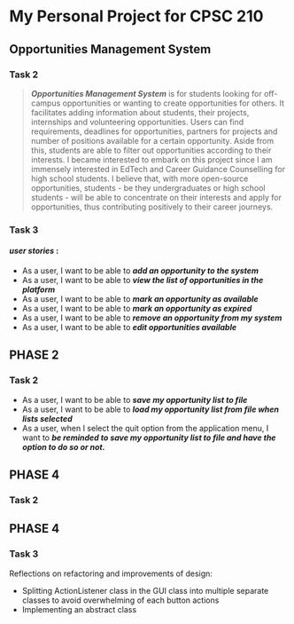 # My Personal Project for CPSC 210

## Opportunities Management System

### **Task 2**

> **_Opportunities Management System_** is for students looking for off-campus
> opportunities or wanting to create opportunities for others. It facilitates adding
> information about students, their projects, internships and volunteering opportunities. 
> Users can find requirements, deadlines for opportunities, partners for projects
> and number of positions available for a certain opportunity. Aside from this, 
> students are able to filter out opportunities according to their interests. 
> I became interested to embark on this project since I am immensely interested 
> in EdTech and Career Guidance Counselling for high school students. I believe that, 
> with more open-source opportunities, students - be they undergraduates or high school 
> students - will be able to concentrate on their interests and apply for opportunities, 
> thus contributing positively to their career journeys.

### **Task 3**

#### _user stories_ :
- As a user, I want to be able to _**add an opportunity to the system**_
- As a user, I want to be able to _**view the list of opportunities in the platform**_
- As a user, I want to be able to _**mark an opportunity as available**_
- As a user, I want to be able to _**mark an opportunity as expired**_
- As a user, I want to be able to _**remove an opportunity from my system**_
- As a user, I want to be able to _**edit opportunities available**_

## **PHASE 2**
### **Task 2**
- As a user, I want to be able to _**save my opportunity list to file**_
- As a user, I want to be able to _**load my opportunity list from file when lists selected**_
- As a user, when I select the quit option from the application menu, 
I want to _**be reminded to save my opportunity list to file and have the option to do so or not.**_

## **PHASE 4**
### **Task 2**


## **PHASE 4**
### **Task 3**
Reflections on refactoring and improvements of design:
- Splitting ActionListener class in the GUI class into multiple separate classes to avoid 
overwhelming of each button actions
- Implementing an abstract class 

